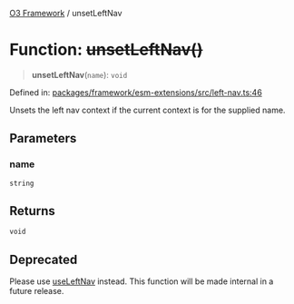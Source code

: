 [O3 Framework](../API.md) / unsetLeftNav

# Function: ~~unsetLeftNav()~~

> **unsetLeftNav**(`name`): `void`

Defined in: [packages/framework/esm-extensions/src/left-nav.ts:46](https://github.com/its-kios09/openmrs-esm-core/blob/main/packages/framework/esm-extensions/src/left-nav.ts#L46)

Unsets the left nav context if the current context is for the supplied name.

## Parameters

### name

`string`

## Returns

`void`

## Deprecated

Please use [useLeftNav](useLeftNav.md) instead. This function will be made internal in a future release.
